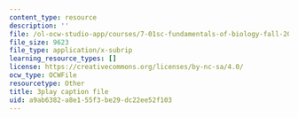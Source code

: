 ```yaml
---
content_type: resource
description: ''
file: /ol-ocw-studio-app/courses/7-01sc-fundamentals-of-biology-fall-2011/a9ab6382a8e155f3be29dc22ee52f103_OK7_ReXhVaQ.vtt
file_size: 9623
file_type: application/x-subrip
learning_resource_types: []
license: https://creativecommons.org/licenses/by-nc-sa/4.0/
ocw_type: OCWFile
resourcetype: Other
title: 3play caption file
uid: a9ab6382-a8e1-55f3-be29-dc22ee52f103
---
```

